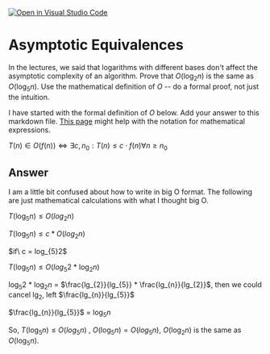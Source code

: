 [![Open in Visual Studio Code](https://classroom.github.com/assets/open-in-vscode-718a45dd9cf7e7f842a935f5ebbe5719a5e09af4491e668f4dbf3b35d5cca122.svg)](https://classroom.github.com/online_ide?assignment_repo_id=11924427&assignment_repo_type=AssignmentRepo)
# Asymptotic Equivalences

In the lectures, we said that logarithms with different bases don't affect the
asymptotic complexity of an algorithm. Prove that $O(\log_{2} n)$ is the same as
$O(\log_{5} n)$. Use the mathematical definition of $O$ -- do a formal proof,
not just the intuition.

I have started with the formal definition of $O$ below. Add your answer to this
markdown file. [This
page](https://docs.github.com/en/get-started/writing-on-github/working-with-advanced-formatting/writing-mathematical-expressions)
might help with the notation for mathematical expressions.

$T(n) \in O(f(n)) \iff \exists c, n_0: T(n) \leq c \cdot f(n) \forall n \geq n_0$

## Answer

I am a little bit confused about how to write in big O format. The following are just mathematical calculations with what I thought big O.

$T(\log_{5}n)  \leq O(log_{2}n)$

$T(\log_{5}n)  \leq c * O(log_{2}n)$ 

$if\ c = log_{5}2\$

$T(\log_{5}n) \leq O(log_{5}2$ * $\log_{2}n)$ 

$\log_{5}2$ * $\log_{2}n$ = $\frac{lg_{2}}{lg_{5}} * \frac{lg_{n}}{lg_{2}}$, then we could cancel $\lg_{2}$, left $\frac{lg_{n}}{lg_{5}}$

$\frac{lg_{n}}{lg_{5}}$ = $\log_{5}n$

So, $T(\log_{5}n)  \leq  O(log_{5}n)$ , $O(\log_{5}n) = O(log_{5}n)$, $O(\log_{2} n)$ is the same as $O(\log_{5} n)$.
